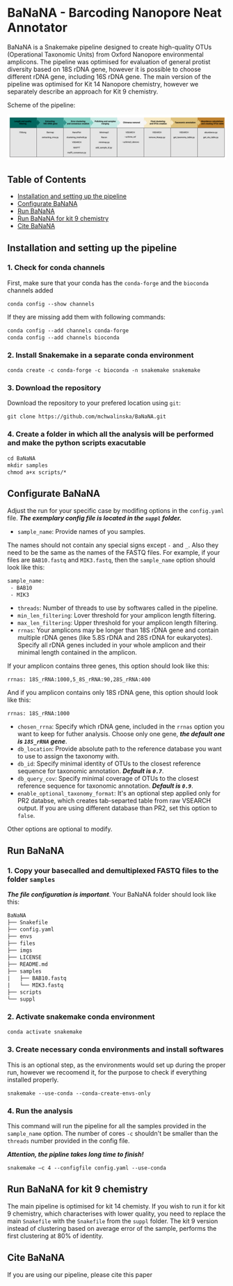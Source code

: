# BaNaNA - Barcoding Nanopore Neat Annotator

BaNaNA is a Snakemake pipeline designed to create high-quality OTUs (Operational Taxonomic Units) from Oxford Nanopore environmental amplicons. The pipeline was optimised for evaluation of general protist diversity based on 18S rDNA gene, however it is possible to choose different rDNA gene, including 16S rDNA gene. The main version of the pipeline was optimised for Kit 14 Nanopore chemistry, however we separately describe an approach for Kit 9 chemistry. 

Scheme of the pipeline:

![Scheme of the pipeline](imgs/pipeline_scheme.png)


<!--- TOC START -->
Table of Contents
-----------------
- [Installation and setting up the pipeline](#installation-and-setting-up-the-pipeline)
- [Configurate BaNaNA](#configurate-banana)
- [Run BaNaNA](#run-banana)
- [Run BaNaNA for kit 9 chemistry](#run-banana-for-kit-9-chemistry)
- [Cite BaNaNA](#cite-banana)
<!--- TOC END -->


## Installation and setting up the pipeline

### 1. Check for conda channels

First, make sure that your conda has the `conda-forge` and the `bioconda` channels added

```
conda config --show channels
```

If they are missing add them with following commands:

```
conda config --add channels conda-forge
conda config --add channels bioconda
```

### 2. Install Snakemake in a separate conda environment

```
conda create -c conda-forge -c bioconda -n snakemake snakemake
```

### 3. Download the repository

Download the repository to your prefered location using `git`:

```
git clone https://github.com/mchwalinska/BaNaNA.git
```

### 4. Create a folder in which all the analysis will be performed and make the python scripts exacutable

```
cd BaNaNA
mkdir samples
chmod a+x scripts/*
```


## Configurate BaNaNA

Adjust the run for your specific case by modifing options in the `config.yaml` file. ***The exemplary config file is located in the `suppl` folder.***

* `sample_name`: Provide names of you samples.

The names should not contain any special signs except `-` and `_`. Also they need to be the same as the names of the FASTQ files. For example, if your files are `BAB10.fastq` and `MIK3.fastq`, then the `sample_name` option should look like this:

```
sample_name:
 - BAB10
 - MIK3
```

* `threads`: Number of threads to use by softwares called in the pipeline. 
* `min_len_filtering`: Lover threshold for your amplicon length filtering. 
* `max_len_filtering`: Upper threshold for your amplicon length filtering. 
* `rrnas`: Your amplicons may be longer than 18S rDNA gene and contain multiple rDNA genes (like 5.8S rDNA and 28S rDNA for eukaryotes). Specify all rDNA genes included in your whole amplicon and their minimal length contained in the amplicon.

If your amplicon contains three genes, this option should look like this:

```
rrnas: 18S_rRNA:1000,5_8S_rRNA:90,28S_rRNA:400
```

And if you amplicon contains only 18S rDNA gene, this option should look like this:

```
rrnas: 18S_rRNA:1000
```

* `chosen_rrna`: Specify which rDNA gene, included in the `rrnas` option you want to keep for futher analysis. Choose only one gene, ***the default one is `18S_rRNA` gene***.
* `db_location`: Provide absolute path to the reference database you want to use to assign the taxonomy with.
* `db_id`: Specify minimal identity of OTUs to the closest reference sequence for taxonomic annotation. ***Default is `0.7`***.
* `db_query_cov`: Specify minimal coverage of OTUs to the closest reference sequence for taxonomic annotation. ***Default is `0.9`***.
* `enable_optional_taxonomy_format`: It's an optional step applied only for PR2 databse, which creates tab-separted table from raw VSEARCH output. If you are using different database than PR2, set this option to `false`.

Other options are optional to modify.


## Run BaNaNA

### 1. Copy your basecalled and demultiplexed FASTQ files to the folder `samples`

***The file configuration is important***. Your BaNaNA folder should look like this:

```
BaNaNA
├── Snakefile
├── config.yaml
├── envs
├── files
├── imgs
├── LICENSE
├── README.md
├── samples
|   ├── BAB10.fastq
|   └── MIK3.fastq
├── scripts
└── suppl
```

### 2. Activate snakemake conda environment

```
conda activate snakemake
```

### 3. Create necessary conda environments and install softwares

This is an optional step, as the environments would set up during the proper run, however we recoomend it, for the purpose to check if everything installed properly.

```
snakemake --use-conda --conda-create-envs-only
```

### 4. Run the analysis

This command will run the pipeline for all the samples provided in the `sample_name` option. The number of cores `-c` shouldn't be smaller than the `threads` number provided in the config file.

***Attention, the pipline takes long time to finish!*** 

```
snakemake –c 4 --configfile config.yaml --use-conda
```

## Run BaNaNA for kit 9 chemistry

The main pipeline is optimised for kit 14 chemisty. If you wish to run it for kit 9 chemistry, which characterises with lower quality, you need to replace the main `Snakefile` with the `Snakefile` from the `suppl` folder. The kit 9 version instead of clustering based on average error of the sample, performs the first clustering at 80% of identity.  


## Cite BaNaNA

If you are using our pipeline, please cite this paper







